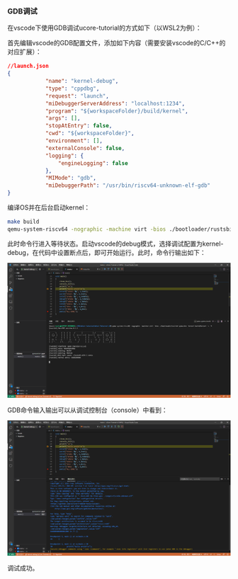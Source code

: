 ### GDB调试

在vscode下使用GDB调试ucore-tutorial的方式如下（以WSL2为例）：

首先编辑vscode的GDB配置文件，添加如下内容（需要安装vscode的C/C++的对应扩展）：

```json
//launch.json
{
            "name": "kernel-debug",
            "type": "cppdbg",
            "request": "launch",
            "miDebuggerServerAddress": "localhost:1234",
            "program": "${workspaceFolder}/build/kernel",
            "args": [],
            "stopAtEntry": false,
            "cwd": "${workspaceFolder}",
            "environment": [],
            "externalConsole": false,
            "logging": {
                "engineLogging": false
            },
            "MIMode": "gdb",
            "miDebuggerPath": "/usr/bin/riscv64-unknown-elf-gdb"
}
```

编译OS并在后台启动kernel：

```bash
make build
qemu-system-riscv64 -nographic -machine virt -bios ./bootloader/rustsbi-qemu.bin -kernel build/kernel -s -S
```

此时命令行进入等待状态。启动vscode的debug模式，选择调试配置为kernel-debug，在代码中设置断点后，即可开始运行。此时，命令行输出如下：

![image-20220127171946209](img/gdbP1.png)

GDB命令输入输出可以从调试控制台（console）中看到：

![image-20220127172015902](img/gdbP2.png)

调试成功。